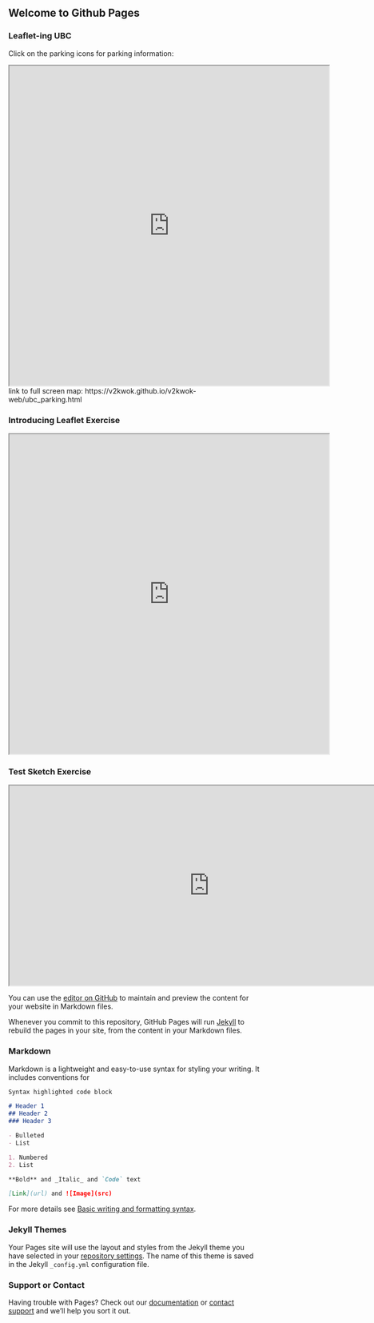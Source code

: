 ## Welcome to Github Pages

### Leaflet-ing UBC
Click on the parking icons for parking information:
<iframe src="https://v2kwok.github.io/v2kwok-web/ubc_parking.html" height="640" width="640"></iframe>
link to full screen map: https://v2kwok.github.io/v2kwok-web/ubc_parking.html

### Introducing Leaflet Exercise
<iframe src="https://v2kwok.github.io/v2kwok-web/Intro_Leaflet.html" height="640" width="640"></iframe>
        
### Test Sketch Exercise
<iframe src="https://v2kwok.github.io/v2kwok-web/test-sketch.html" height="400" width="800"></iframe>

You can use the [editor on GitHub](https://github.com/v2kwok/v2kwok-web/edit/main/README.md) to maintain and preview the content for your website in Markdown files.

Whenever you commit to this repository, GitHub Pages will run [Jekyll](https://jekyllrb.com/) to rebuild the pages in your site, from the content in your Markdown files.

### Markdown

Markdown is a lightweight and easy-to-use syntax for styling your writing. It includes conventions for

```markdown
Syntax highlighted code block

# Header 1
## Header 2
### Header 3

- Bulleted
- List

1. Numbered
2. List

**Bold** and _Italic_ and `Code` text

[Link](url) and ![Image](src)
```

For more details see [Basic writing and formatting syntax](https://docs.github.com/en/github/writing-on-github/getting-started-with-writing-and-formatting-on-github/basic-writing-and-formatting-syntax).

### Jekyll Themes

Your Pages site will use the layout and styles from the Jekyll theme you have selected in your [repository settings](https://github.com/v2kwok/v2kwok-web/settings/pages). The name of this theme is saved in the Jekyll `_config.yml` configuration file.

### Support or Contact

Having trouble with Pages? Check out our [documentation](https://docs.github.com/categories/github-pages-basics/) or [contact support](https://support.github.com/contact) and we’ll help you sort it out.

